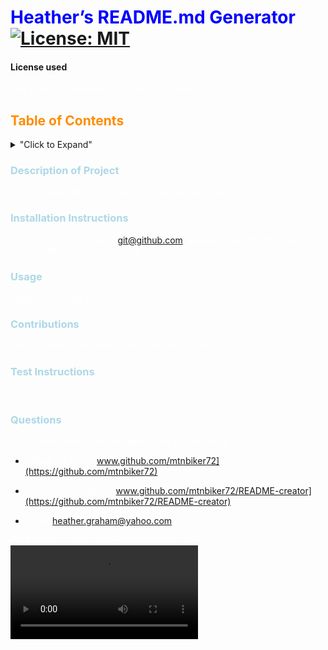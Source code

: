 
<style>
H1{color:Blue !important;}
H2{color:DarkOrange !important;}
H3{color:LightBlue !important;}
p{color:White !important;}
</style>

# Heather’s README.md Generator    [![License: MIT](https://img.shields.io/badge/License-MIT-yellow.svg)](https://opensource.org/licenses/MIT)

#### License used
*This project is covered using the MIT license.*

## Table of Contents
<details>
<summary>"Click to Expand"</summary>

- [Description](#description)
- [Installation](#installation)
- [Usage](#usage)
- [License](#license)
- [Contributions](#contributions)
- [Test Instructions](#testInstructions)
- [Questions](#questions)
</details>

### Description of Project
Create a README.md file that is based on user input

### Installation Instructions
Clone my repo - git clone git@github.com:mtnbiker72/README-creator.git, cd README-creator, npm install


### Usage
Simply run “node index.js”

### Contributions
See the GitHub URL at the bottom of the README.md file


### Test Instructions
Manually


### Questions
If you have more questions, please see the following:

* Github for User: [www.github.com/mtnbiker72](https://github.com/mtnbiker72)

* Repo for the Project: [www.github.com/mtnbiker72/README-creator](https://github.com/mtnbiker72/README-creator)

* Email: heather.graham@yahoo.com


For a video on how to use this application, please see -
[![README Creator](README-generator.mp4 "README video")
